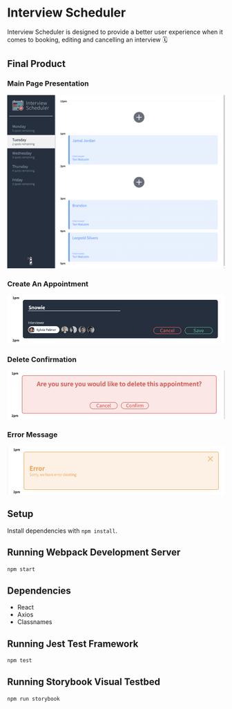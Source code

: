 # Interview Scheduler
Interview Scheduler is designed to provide a better user experience when it comes to booking, editing and cancelling an interview 🗓 </br>

## Final Product 

### Main Page Presentation
!["screenshot description"](https://github.com/avacadok/scheduler/blob/master/docs/main.png)
### Create An Appointment
!["screenshot description"](https://github.com/avacadok/scheduler/blob/master/docs/book-appt.png)
### Delete Confirmation
!["screenshot description"](https://github.com/avacadok/scheduler/blob/master/docs/cancel.png)
### Error Message
!["screenshot description"](https://github.com/avacadok/scheduler/blob/master/docs/error.png)

## Setup

Install dependencies with `npm install`.

## Running Webpack Development Server

```sh
npm start
```
## Dependencies 
  - React
  - Axios
  - Classnames


## Running Jest Test Framework

```sh
npm test
```

## Running Storybook Visual Testbed

```sh
npm run storybook
```
